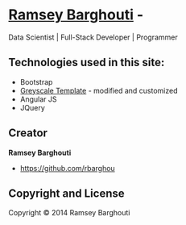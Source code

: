 # [Ramsey Barghouti](http://www.ramseybarghouti.com/) -

Data Scientist | Full-Stack Developer | Programmer

## Technologies used in this site:

* Bootstrap
* [Greyscale Template](https://github.com/IronSummitMedia/startbootstrap-grayscale) - modified and customized
* Angular JS
* JQuery

## Creator

**Ramsey Barghouti**

* https://github.com/rbarghou

## Copyright and License

Copyright &copy; 2014 Ramsey Barghouti
